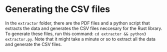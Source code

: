 # Generating the CSV files
In the `extractor` folder, there are the PDF files and a python script that extracts the data and generates the CSV files neccesary for the Rust library.
To generate these files, run this command: `cd extractor && python3 extractor.py`. Note that it might take a minute or so to extract all the data and generate the CSV files.
